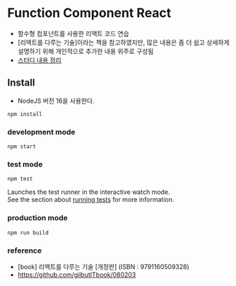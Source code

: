 # Function Component React
- 함수형 컴포넌트를 사용한 리액트 코드 연습
- \[리액트를 다루는 기술\]이라는 책을 참고하였지만, 많은 내용은 좀 더 쉽고 상세하게 설명하기 위해 개인적으로 추가한 내용 위주로 구성됨
- [스터디 내용 정리](./document/README.md)

## Install
- NodeJS 버전 16을 사용한다.
```
npm install
```

### development mode
```
npm start
```

### test mode
```
npm test
```
Launches the test runner in the interactive watch mode.\
See the section about [running tests](https://facebook.github.io/create-react-app/docs/running-tests) for more information.


### production mode
```
npm run build
```

### reference
- \[book\] 리액트를 다루는 기술 \[개정판\] (ISBN : 9791160509328)
- https://github.com/gilbutITbook/080203